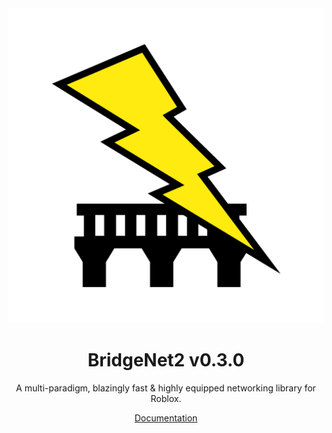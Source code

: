 <div align="center">

<img src=".moonwave/static/logo.png" width="512" />

# BridgeNet2 v0.3.0
A multi-paradigm, blazingly fast & highly equipped networking library for Roblox.

[Documentation](https://ffrostflame.github.io/BridgeNet2/)

</div>
